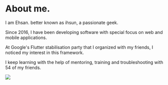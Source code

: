 # About me.

I am Ehsan. better known as ihsun, a passionate geek. <br>

Since 2016, I have been developing software with special focus on web and mobile applications. <br>

At Google's Flutter stabilisation party that I organized with my friends, I noticed my interest in this framework. <br>

I keep learning with the help of mentoring, training and troubleshooting with 54 of my friends. <br>


  <img src="https://github-readme-stats.vercel.app/api/top-langs/?username=ihsuncloud&hide_progress=true&theme=transparent"/>


